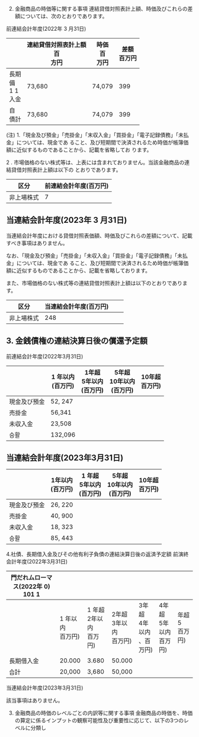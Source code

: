 2. 金融商品の時価等に関する事項 連結貸借対照表計上額、時価及びこれらの差額については、次のとおりであります。

前連結会計年度(2022年 3 月31日)

|                      | 連結貸借対照表計上額<br>百<br>方円 | 時価<br>百<br>万円 | 差額<br>百万円 |
|----------------------|-----------------------|---------------|-----------|
| 長期<br>備<br>1 1<br>入金 | 73,680                | 74,079        | 399       |
| 自<br>債計              | 73,680                | 74,079        | 399       |

(注) 1.「現金及び預金」「売掛金」「末収入金」「買掛金」「電子記録債務」「未払金」については、現金であ ること、及び短期間で決済されるため時価が帳簿価額に近似するものであることから、記載を省略してお ります。

2 . 市場価格のない株式等は、上表には含まれておりません。当該金融商品の連結貸借対照表計上額は以下の とおりであります。

| 区分    | 前連結会計年度(百万円) |
|-------|--------------|
| 非上場株式 | 7            |

## 当連結会計年度(2023年 3 月31日)

当連結会計年度における貸借対照表価額、時価及びこれらの差額について、記載すべき事項はありません。

なお、「現金及び預金」「売掛金」「未収入金」「買掛金」「電子記録債務」「未払金」については、現金であ ること、及び短期間で決済されるため時価が帳簿価額に近似するものであることから、記載を省略しております。

また、市場価格のない株式等の連結貸借対照表計上額は以下のとおりであります。

| 区分    | 当連結会計年度(百万円) |  |  |
|-------|--------------|--|--|
| 非上場株式 | 248          |  |  |

## 3. 金銭債権の連結決算日後の償還予定額

前連結会計年度(2022年3月31日)

|        | 1 年以内<br>(百万円) | 1年超<br>5年以内<br>(百万円) | 5年超<br>10年以内<br>(百万円) | 10年超<br>百万円) |
|--------|----------------|----------------------|-----------------------|--------------|
| 現金及び預金 | 52, 247        |                      |                       |              |
| 売掛金    | 56,341         |                      |                       |              |
| 未収入金   | 23,508         |                      |                       |              |
| 승활     | 132,096        |                      |                       |              |

## 当連結会計年度(2023年3月31日)

|        | 1年以内<br>(百万円) | 1 年超<br>5年以内<br>(百万円) | 5年超<br>10年以内<br>(百万円) | 10年超<br>百万円) |
|--------|---------------|-----------------------|-----------------------|--------------|
| 現金及び預金 | 26, 220       |                       |                       |              |
| 売掛金    | 40, 900       |                       |                       |              |
| 未収入金   | 18, 323       |                       |                       |              |
| 승활     | 85, 443       |                       |                       |              |

4.社債、長期借入金及びその他有利子負債の連結決算日後の返済予定額 前演終会計年度(2022年3月31日)

| 門だれムローマス(2022年 0) 101   1 |               |                      |                     |                      |                     |                 |
|---------------------------|---------------|----------------------|---------------------|----------------------|---------------------|-----------------|
|                           | 1 年以内<br>百万円) | 1 年超<br>2年以内<br>百万円) | 2年超<br>3年以内<br>百万円) | 3年超<br>4年以内<br>、百万円) | 4年超<br>5年以内<br>百万円) | 年超<br>5<br>百万円) |
| 長期借入金                     | 20.000        | 3.680                | 50.000              |                      |                     |                 |
| 습計                        | 20,000        | 3,680                | 50,000              |                      |                     |                 |

当連結会計年度(2023年3月31日)

該当事項はありません。

3. 金融商品の時価のレベルごとの内訳等に関する事項 金融商品の時価を、時価の算定に係るインプットの観察可能性及び重要性に応じて、以下の3つのレベルに分類し